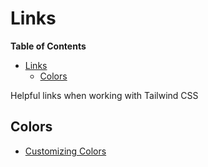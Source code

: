 # Links

<!-- START doctoc generated TOC please keep comment here to allow auto update -->
<!-- DON'T EDIT THIS SECTION, INSTEAD RE-RUN doctoc TO UPDATE -->
**Table of Contents**

- [Links](#links)
    - [Colors](#colors)

<!-- END doctoc generated TOC please keep comment here to allow auto update -->

Helpful links when working with Tailwind CSS

## Colors

- [Customizing Colors](https://tailwindcss.com/docs/customizing-colors)
